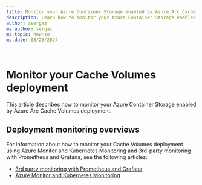 ```yaml
---
title: Monitor your Azure Container Storage enabled by Azure Arc Cache Volumes deployment
description: Learn how to monitor your Azure Container Storage enabled by Azure Arc Cache Volumes deployment.
author: asergaz
ms.author: sergaz
ms.topic: how-to
ms.date: 08/26/2024

---
```


# Monitor your Cache Volumes deployment

This article describes how to monitor your Azure Container Storage enabled by Azure Arc Cache Volumes deployment.

## Deployment monitoring overviews

For information about how to monitor your Cache Volumes deployment using Azure Monitor and Kubernetes Monitoring and 3rd-party monitoring with Prometheus and Grafana, see the following articles:

- [3rd party monitoring with Prometheus and Grafana](third-party-monitoring.md)
- [Azure Monitor and Kubernetes Monitoring](azure-monitor-kubernetes.md)
